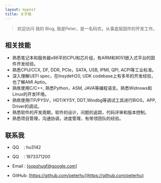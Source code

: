 ```yaml
---
layout: mypost
title: 关于我
---
```


> 欢迎访问 我的 Blog, 我是Peter，是一名码农。从事底层固件的开发工作。

## 相关技能

- 熟悉笔记本和服务器x86平的CPU和芯片组，有ARM和8051嵌入式平台的固件开发经验。
- 熟悉CPU/CCX, DF, DDR, PCIe，SATA, USB, IPMI, QPI, ACPI等工业标准。
- 深入理解UEFI spec，在InsydeH20, UDK codebase上有多年的开发经验，也了解AMI Aptio。
- 熟练使用C/C++, 熟悉Python，ASM, JAVA等编程语言。熟悉Widnows和Linux的开发环境。
- 熟练使用ITP/PYSV，HDT/KYSY, DDT,Windbg等调试工具进行BIOS，APP, Driver的调试。
- 熟悉软件的开发周期，软件的设计，问题的追踪，代码评审和版本控制。
- 熟悉项目管理，沟通协调，进度管理，有带领团队的经验。


## 联系我

- QQ&nbsp;&nbsp;&nbsp;&nbsp;: hu3142

- QQ&nbsp;&nbsp;&nbsp;&nbsp;: 1973371200

- Email&nbsp;: [oopshugf@google.com]

- GitHub: [https://github.com/peterhu](https://github.com/peterhu)
